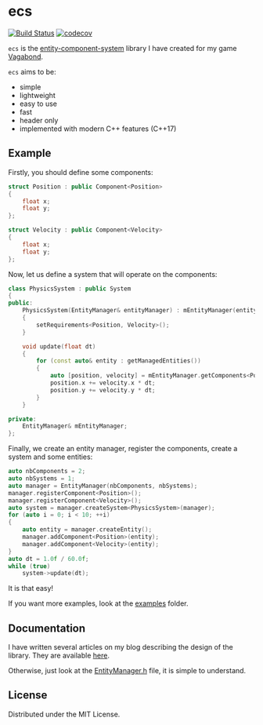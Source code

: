 # ecs

[![Build Status](https://travis-ci.org/pvigier/ecs.svg?branch=master)](https://travis-ci.org/pvigier/ecs)
[![codecov](https://codecov.io/gh/pvigier/ecs/branch/master/graph/badge.svg)](https://codecov.io/gh/pvigier/ecs)

`ecs` is the [entity-component-system](https://en.wikipedia.org/wiki/Entity_component_system) library I have created for my game [Vagabond](https://pvigier.github.io/tag/vagabond).

`ecs` aims to be:

* simple
* lightweight
* easy to use
* fast
* header only
* implemented with modern C++ features (C++17)

## Example

Firstly, you should define some components:

```cpp
struct Position : public Component<Position>
{
    float x;
    float y;
};

struct Velocity : public Component<Velocity>
{
    float x;
    float y;
};
```

Now, let us define a system that will operate on the components:

```cpp
class PhysicsSystem : public System
{
public:
    PhysicsSystem(EntityManager& entityManager) : mEntityManager(entityManager)
    {
        setRequirements<Position, Velocity>();
    }

    void update(float dt)
    {
        for (const auto& entity : getManagedEntities())
        {
            auto [position, velocity] = mEntityManager.getComponents<Position, Velocity>(entity);
            position.x += velocity.x * dt;
            position.y += velocity.y * dt;
        }
    }

private:
    EntityManager& mEntityManager;
};
```

Finally, we create an entity manager, register the components, create a system and some entities:

```cpp
auto nbComponents = 2;
auto nbSystems = 1;
auto manager = EntityManager(nbComponents, nbSystems);
manager.registerComponent<Position>();
manager.registerComponent<Velocity>();
auto system = manager.createSystem<PhysicsSystem>(manager);
for (auto i = 0; i < 10; ++i)
{
    auto entity = manager.createEntity();
    manager.addComponent<Position>(entity);
    manager.addComponent<Velocity>(entity);
}
auto dt = 1.0f / 60.0f;
while (true)
    system->update(dt);
```

It is that easy!

If you want more examples, look at the [examples](https://github.com/pvigier/ecs/tree/master/examples) folder.

## Documentation

I have written several articles on my blog describing the design of the library. They are available [here](https://pvigier.github.io/2019/07/07/entity-component-system-part1.html).

Otherwise, just look at the [EntityManager.h](https://github.com/pvigier/ecs/blob/master/include/ecs/EntityManager.h) file, it is simple to understand.

## License

Distributed under the MIT License.